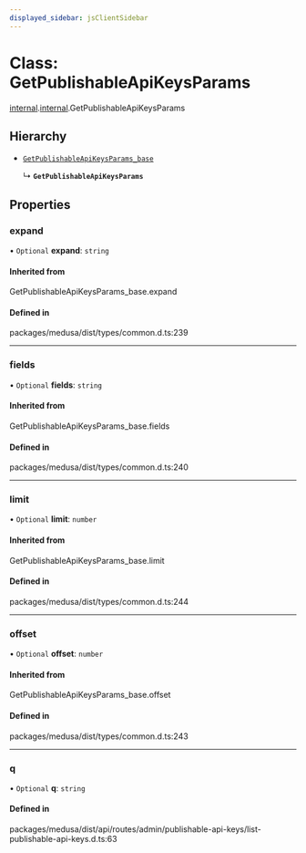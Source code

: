 ```yaml
---
displayed_sidebar: jsClientSidebar
---
```


# Class: GetPublishableApiKeysParams

[internal](../modules/internal-8.md).[internal](../modules/internal-8.internal.md).GetPublishableApiKeysParams

## Hierarchy

- [`GetPublishableApiKeysParams_base`](../modules/internal-8.md#getpublishableapikeysparams_base)

  ↳ **`GetPublishableApiKeysParams`**

## Properties

### expand

• `Optional` **expand**: `string`

#### Inherited from

GetPublishableApiKeysParams\_base.expand

#### Defined in

packages/medusa/dist/types/common.d.ts:239

___

### fields

• `Optional` **fields**: `string`

#### Inherited from

GetPublishableApiKeysParams\_base.fields

#### Defined in

packages/medusa/dist/types/common.d.ts:240

___

### limit

• `Optional` **limit**: `number`

#### Inherited from

GetPublishableApiKeysParams\_base.limit

#### Defined in

packages/medusa/dist/types/common.d.ts:244

___

### offset

• `Optional` **offset**: `number`

#### Inherited from

GetPublishableApiKeysParams\_base.offset

#### Defined in

packages/medusa/dist/types/common.d.ts:243

___

### q

• `Optional` **q**: `string`

#### Defined in

packages/medusa/dist/api/routes/admin/publishable-api-keys/list-publishable-api-keys.d.ts:63

